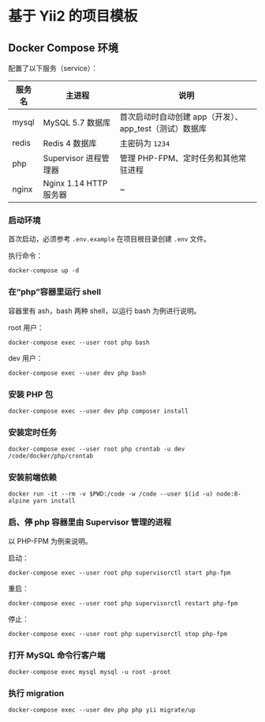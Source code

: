 # 基于 Yii2 的项目模板

## Docker Compose 环境

配置了以下服务（service）：

| 服务名 | 主进程 | 说明
| --- | --- | ---
| mysql | MySQL 5.7 数据库 | 首次启动时自动创建 app（开发）、app_test（测试）数据库
| redis | Redis 4 数据库 | 主密码为 `1234`
| php | Supervisor 进程管理器 | 管理 PHP-FPM、定时任务和其他常驻进程
| nginx | Nginx 1.14 HTTP 服务器 | ~ |

### 启动环境

首次启动，必须参考 `.env.example` 在项目根目录创建 `.env` 文件。

执行命令：

    docker-compose up -d

### 在“php”容器里运行 shell

容器里有 ash，bash 两种 shell，以运行 bash 为例进行说明。

root 用户：

    docker-compose exec --user root php bash

dev 用户：

    docker-compose exec --user dev php bash

### 安装 PHP 包

    docker-compose exec --user dev php composer install

### 安装定时任务

    docker-compose exec --user root php crontab -u dev /code/docker/php/crontab

### 安装前端依赖

    docker run -it --rm -v $PWD:/code -w /code --user $(id -u) node:8-alpine yarn install

### 启、停 php 容器里由 Supervisor 管理的进程

以 PHP-FPM 为例来说明。

启动：

    docker-compose exec --user root php supervisorctl start php-fpm

重启：

    docker-compose exec --user root php supervisorctl restart php-fpm

停止：

    docker-compose exec --user root php supervisorctl stop php-fpm

### 打开 MySQL 命令行客户端

    docker-compose exec mysql mysql -u root -proot

### 执行 migration

    docker-compose exec --user dev php php yii migrate/up

